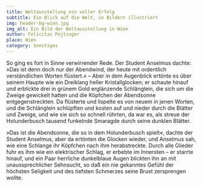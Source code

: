 ```yaml
---
title: Weltausstellung ein voller Erfolg
subtitle: Ein Blick auf die Welt, in Bildern illustriert
img: header-bg-wien.jpg
img_alt: Ein Bild der Weltausstellung in Wien
author: Felicitas Pojtinger
place: Wien
category: Sonstiges
---
```


So ging es fort in Sinne verwirrender Rede. Der Student Anselmus dachte: »Das ist denn doch nur der Abendwind, der heute
mit ordentlich verständlichen Worten flüstert.« – Aber in dem Augenblick ertönte es über seinem Haupte wie ein Dreiklang
heller Kristallglocken; er schaute hinauf und erblickte drei in grünem Gold erglänzende Schlänglein, die sich um die Zweige
gewickelt hatten und die Köpfchen der Abendsonne entgegenstreckten. Da flüsterte und lispelte es von neuem in jenen Worten,
und die Schlänglein schlüpften und kosten auf und nieder durch die Blätter und Zweige, und wie sie sich so schnell rührten,
da war es, als streue der Holunderbusch tausend funkelnde Smaragde durch seine dunklen Blätter.

»Das ist die Abendsonne, die so in dem Holunderbusch spielt«, dachte der Student Anselmus, aber da ertönten die Glocken wieder,
und Anselmus sah, wie eine Schlange ihr Köpfchen nach ihm herabstreckte. Durch alle Glieder fuhr es ihm wie ein elektrischer
Schlag, er erbebte im Innersten – er starrte hinauf, und ein Paar herrliche dunkelblaue Augen blickten ihn an mit unaussprechlicher
Sehnsucht, so daß ein nie gekanntes Gefühl der höchsten Seligkeit und des tiefsten Schmerzes seine Brust zersprengen wollte.